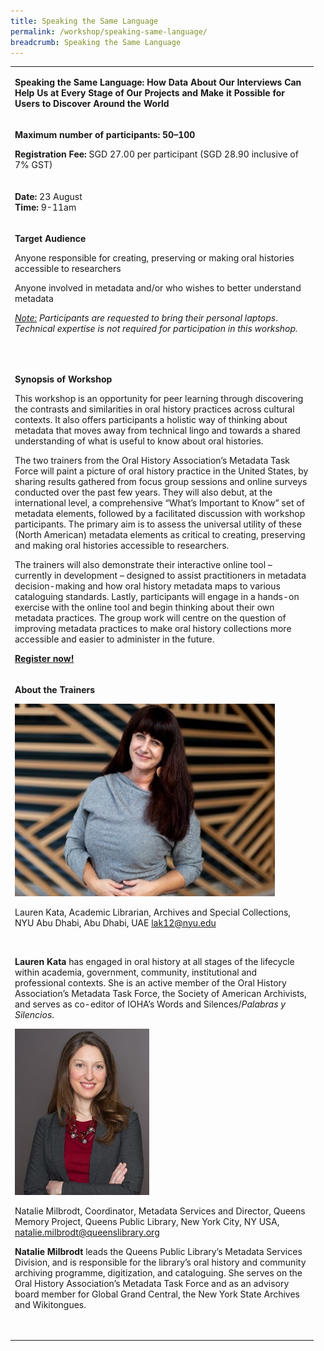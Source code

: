 ```yaml
---
title: Speaking the Same Language
permalink: /workshop/speaking-same-language/
breadcrumb: Speaking the Same Language
---
```

<table>
<tbody>
<tr>
<td width="471">
<p><strong>Speaking the Same Language: How Data About Our Interviews Can Help Us at Every Stage of Our Projects and Make it Possible for Users to Discover Around the World</strong></p>
</td>
</tr>
<tr>
<td width="471">
<p><strong>Maximum number of participants: 50&ndash;100 </strong></p>
<p><strong>Registration Fee: </strong>SGD 27.00 per participant (SGD 28.90 inclusive of 7% GST)</p>

</td>
</tr>
<tr>
<td width="471">
<p><strong>Date: </strong>23 August
<br><strong>Time: </strong>9-11am

</td>
</tr>
<tr>
<td width="471">
<p><strong>Target Audience</strong></p>
<p>Anyone responsible for creating, preserving or making oral histories accessible to researchers</p>
<p>Anyone involved in metadata and/or who wishes to better understand metadata</p>
<p><em><u>Note:</u></em><em> Participants are requested to bring their personal laptops</em>. <em>Technical expertise is not required for participation in this workshop.</em></p>
<p>&nbsp;</p>
</td>
</tr>
<tr>
<td width="471">
<p><strong>Synopsis of Workshop</strong></p>
<p>This workshop is an opportunity for peer learning through discovering the contrasts and similarities in oral history practices across cultural contexts. It also offers participants a holistic way of thinking about metadata that moves away from technical lingo and towards a shared understanding of what is useful to know about oral histories.</p>
<p>The two trainers from the Oral History Association&rsquo;s Metadata Task Force will paint a picture of oral history practice in the United States, by sharing results gathered from focus group sessions and online surveys conducted over the past few years. They will also debut, at the international level, a comprehensive &ldquo;What&rsquo;s Important to Know&rdquo; set of metadata elements, followed by a facilitated discussion with workshop participants. The primary aim is to assess the universal utility of these (North American) metadata elements as critical to creating, preserving and making oral histories accessible to researchers.</p>
<p>The trainers will also demonstrate their interactive online tool &ndash; currently in development &ndash; designed to assist practitioners in metadata decision-making and how oral history metadata maps to various cataloguing standards. Lastly, participants will engage in a hands-on exercise with the online tool and begin thinking about their own metadata practices. The group work will centre on the question of improving metadata practices to make oral history collections more accessible and easier to administer in the future.</p>
<p><strong><a href="https://www.nlb.gov.sg/golibrary2/e/ioha2020workshop6">Register now!</a></strong></p>
</td>
</tr>
<tr>
<td width="471">
<p><strong>About the Trainers</strong></p>
<img src="/images/lauren.jpg" alt="Lauren Kata" style="width:416px;" />
<p>Lauren Kata, Academic Librarian, Archives and Special Collections, NYU Abu Dhabi, Abu Dhabi, UAE <a href="mailto:lak12@nyu.edu">lak12@nyu.edu</a></p>
<p>&nbsp;</p>
<p><strong>Lauren Kata</strong> has engaged in oral history at all stages of the lifecycle within academia, government, community, institutional and professional contexts. She is an active member of the Oral History Association&rsquo;s Metadata Task Force, the Society of American Archivists, and serves as co-editor of IOHA&rsquo;s Words and Silences/<em>Palabras y Silencios</em>.</p>
<img src="/images/natalie.jpg" alt="Natalie Milbrodt" style="width:215px;" />
<p>Natalie Milbrodt, Coordinator, Metadata Services and Director, Queens Memory Project, Queens Public Library, New York City, NY USA, <a href="mailto:natalie.milbrodt@queenslibrary.org">natalie.milbrodt@queenslibrary.org</a></p>
<p><strong>Natalie Milbrodt</strong> leads the Queens Public Library&rsquo;s Metadata Services Division, and is responsible for the library&rsquo;s oral history and community archiving programme, digitization, and cataloguing. She serves on the Oral History Association&rsquo;s Metadata Task Force and as an advisory board member for Global Grand Central, the New York State Archives and Wikitongues.</p>
<p>&nbsp;</p>
</td>
</tr>
</tbody>
</table>